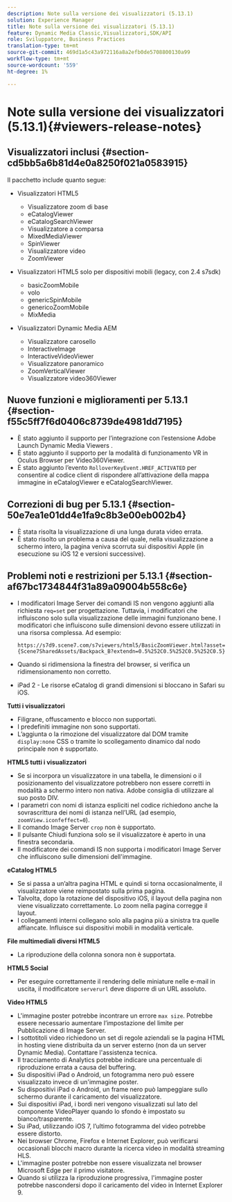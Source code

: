 ```yaml
---
description: Note sulla versione dei visualizzatori (5.13.1)
solution: Experience Manager
title: Note sulla versione dei visualizzatori (5.13.1)
feature: Dynamic Media Classic,Visualizzatori,SDK/API
role: Sviluppatore, Business Practices
translation-type: tm+mt
source-git-commit: 469d1a5c43a972116a8a2efb0de5708800130a99
workflow-type: tm+mt
source-wordcount: '559'
ht-degree: 1%

---
```



# Note sulla versione dei visualizzatori (5.13.1){#viewers-release-notes}

## Visualizzatori inclusi {#section-cd5bb5a6b81d4e0a8250f021a0583915}

Il pacchetto include quanto segue:

* Visualizzatori HTML5

   * Visualizzatore zoom di base
   * eCatalogViewer
   * eCatalogSearchViewer
   * Visualizzatore a comparsa
   * MixedMediaViewer
   * SpinViewer
   * Visualizzatore video
   * ZoomViewer

* Visualizzatori HTML5 solo per dispositivi mobili (legacy, con 2.4 s7sdk)

   * basicZoomMobile
   * volo
   * genericSpinMobile
   * genericoZoomMobile
   * MixMedia

* Visualizzatori Dynamic Media AEM

   * Visualizzatore carosello
   * InteractiveImage
   * InteractiveVideoViewer
   * Visualizzatore panoramico
   * ZoomVerticalViewer
   * Visualizzatore video360Viewer

## Nuove funzioni e miglioramenti per 5.13.1 {#section-f55c5ff7f6d0406c8739de4981dd7195}

* È stato aggiunto il supporto per l’integrazione con l’estensione Adobe Launch Dynamic Media Viewers .
* È stato aggiunto il supporto per la modalità di funzionamento VR in Oculus Browser per Video360Viewer.
* È stato aggiunto l’evento `RolloverKeyEvent.HREF_ACTIVATED` per consentire al codice client di rispondere all’attivazione della mappa immagine in eCatalogViewer e eCatalogSearchViewer.

## Correzioni di bug per 5.13.1 {#section-50e7ea1e01dd4e1fa9c8b3e00eb002b4}

* È stata risolta la visualizzazione di una lunga durata video errata.
* È stato risolto un problema a causa del quale, nella visualizzazione a schermo intero, la pagina veniva scorruta sui dispositivi Apple (in esecuzione su iOS 12 e versioni successive).

## Problemi noti e restrizioni per 5.13.1 {#section-af67bc1734844f31a89a09004b558c6e}

* I modificatori Image Server dei comandi IS non vengono aggiunti alla richiesta `req=set` per progettazione. Tuttavia, i modificatori che influiscono solo sulla visualizzazione delle immagini funzionano bene. I modificatori che influiscono sulle dimensioni devono essere utilizzati in una risorsa complessa. Ad esempio:

   `https://s7d9.scene7.com/s7viewers/html5/BasicZoomViewer.html?asset= {Scene7SharedAssets/Backpack_B?extendn=0.5%252C0.5%252C0.5%252C0.5}`

* Quando si ridimensiona la finestra del browser, si verifica un ridimensionamento non corretto.
* iPad 2 - Le risorse eCatalog di grandi dimensioni si bloccano in Safari su iOS.

**Tutti i visualizzatori**

* Filigrane, offuscamento e blocco non supportati.
* I predefiniti immagine non sono supportati.
* L’aggiunta o la rimozione del visualizzatore dal DOM tramite `display:none` CSS o tramite lo scollegamento dinamico dal nodo principale non è supportato.

**HTML5 tutti i visualizzatori**

* Se si incorpora un visualizzatore in una tabella, le dimensioni o il posizionamento del visualizzatore potrebbero non essere corretti in modalità a schermo intero non nativa. Adobe consiglia di utilizzare al suo posto DIV.
* I parametri con nomi di istanza espliciti nel codice richiedono anche la sovrascrittura dei nomi di istanza nell’URL (ad esempio, `zoomView.iconfeffect=0`).
* Il comando Image Server `crop` non è supportato.
* Il pulsante Chiudi funziona solo se il visualizzatore è aperto in una finestra secondaria.
* Il modificatore dei comandi IS non supporta i modificatori Image Server che influiscono sulle dimensioni dell&#39;immagine.

**eCatalog HTML5**

* Se si passa a un’altra pagina HTML e quindi si torna occasionalmente, il visualizzatore viene reimpostato sulla prima pagina.
* Talvolta, dopo la rotazione del dispositivo iOS, il layout della pagina non viene visualizzato correttamente. Lo zoom nella pagina corregge il layout.
* I collegamenti interni collegano solo alla pagina più a sinistra tra quelle affiancate. Influisce sui dispositivi mobili in modalità verticale.

**File multimediali diversi HTML5**

* La riproduzione della colonna sonora non è supportata.

**HTML5 Social**

* Per eseguire correttamente il rendering delle miniature nelle e-mail in uscita, il modificatore `serverurl` deve disporre di un URL assoluto.

**Video HTML5**

* L&#39;immagine poster potrebbe incontrare un errore `max size`. Potrebbe essere necessario aumentare l’impostazione del limite per Pubblicazione di Image Server.
* I sottotitoli video richiedono un set di regole aziendali se la pagina HTML in hosting viene distribuita da un server esterno (non da un server Dynamic Media). Contattare l&#39;assistenza tecnica.
* Il tracciamento di Analytics potrebbe indicare una percentuale di riproduzione errata a causa del buffering.
* Su dispositivi iPad o Android, un fotogramma nero può essere visualizzato invece di un&#39;immagine poster.
* Su dispositivi iPad o Android, un frame nero può lampeggiare sullo schermo durante il caricamento del visualizzatore.
* Sui dispositivi iPad, i bordi neri vengono visualizzati sul lato del componente VideoPlayer quando lo sfondo è impostato su bianco/trasparente.
* Su iPad, utilizzando iOS 7, l’ultimo fotogramma del video potrebbe essere distorto.
* Nei browser Chrome, Firefox e Internet Explorer, può verificarsi occasionali blocchi macro durante la ricerca video in modalità streaming HLS.
* L&#39;immagine poster potrebbe non essere visualizzata nel browser Microsoft Edge per il primo visitatore.
* Quando si utilizza la riproduzione progressiva, l&#39;immagine poster potrebbe nascondersi dopo il caricamento del video in Internet Explorer 9.

